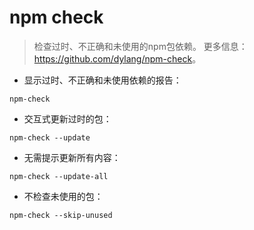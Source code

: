 # npm check

> 检查过时、不正确和未使用的npm包依赖。
> 更多信息：<https://github.com/dylang/npm-check>。

- 显示过时、不正确和未使用依赖的报告：

`npm-check`

- 交互式更新过时的包：

`npm-check --update`

- 无需提示更新所有内容：

`npm-check --update-all`

- 不检查未使用的包：

`npm-check --skip-unused`